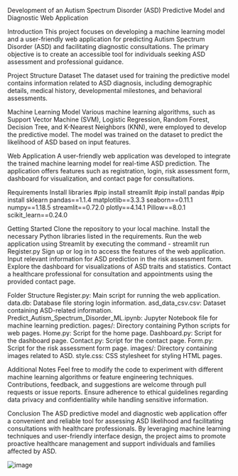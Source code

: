 Development of an Autism Spectrum Disorder (ASD) Predictive Model and Diagnostic Web Application

Introduction
This project focuses on developing a machine learning model and a user-friendly web application for predicting Autism Spectrum Disorder (ASD) and facilitating diagnostic consultations. The primary objective is to create an accessible tool for individuals seeking ASD assessment and professional guidance.

Project Structure
Dataset
The dataset used for training the predictive model contains information related to ASD diagnosis, including demographic details, medical history, developmental milestones, and behavioral assessments.

Machine Learning Model
Various machine learning algorithms, such as Support Vector Machine (SVM), Logistic Regression, Random Forest, Decision Tree, and K-Nearest Neighbors (KNN), were employed to develop the predictive model.
The model was trained on the dataset to predict the likelihood of ASD based on input features.

Web Application
A user-friendly web application was developed to integrate the trained machine learning model for real-time ASD prediction.
The application offers features such as registration, login, risk assessment form, dashboard for visualization, and contact page for consultations.

Requirements
Install libraries
#pip install streamlit
#pip install pandas
#pip install sklearn
pandas==1.1.4
matplotlib==3.3.3
seaborn==0.11.1
numpy==1.18.5
streamlit==0.72.0
plotly==4.14.1
Pillow==8.0.1
scikit_learn==0.24.0

Getting Started
Clone the repository to your local machine.
Install the necessary Python libraries listed in the requirements.
Run the web application using Streamlit by executing the command - streamlit run Register.py
Sign up or log in to access the features of the web application.
Input relevant information for ASD prediction in the risk assessment form.
Explore the dashboard for visualizations of ASD traits and statistics.
Contact a healthcare professional for consultation and appointments using the provided contact page.

Folder Structure
Register.py: Main script for running the web application.
data.db: Database file storing login information.
asd_data_csv.csv: Dataset containing ASD-related information.
Predict_Autism_Spectrum_Disorder_ML.ipynb: Jupyter Notebook file for machine learning prediction.
pages/: Directory containing Python scripts for web pages.
Home.py: Script for the home page.
Dashboard.py: Script for the dashboard page.
Contact.py: Script for the contact page.
Form.py: Script for the risk assessment form page.
images/: Directory containing images related to ASD.
style.css: CSS stylesheet for styling HTML pages.
 
Additional Notes
Feel free to modify the code to experiment with different machine learning algorithms or feature engineering techniques.
Contributions, feedback, and suggestions are welcome through pull requests or issue reports.
Ensure adherence to ethical guidelines regarding data privacy and confidentiality while handling sensitive information.

Conclusion
The ASD predictive model and diagnostic web application offer a convenient and reliable tool for assessing ASD likelihood and facilitating consultations with healthcare professionals. By leveraging machine learning techniques and user-friendly interface design, the project aims to promote proactive healthcare management and support individuals and families affected by ASD.
 

![image](https://github.com/R-Z-S/Development-of-an-Autism-Spectrum-Disorder-ASD-Predictive-Model/assets/140642507/bc9eeee5-f81c-43ab-945c-23ff44f97f57)
